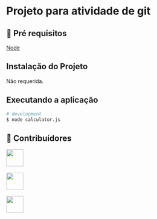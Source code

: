 # Projeto para atividade de git
 
## 🔐 Pré requisitos

<a href="https://nodejs.dev/">Node</a> &nbsp;

## Instalação do Projeto

Não requerida.

## Executando a aplicação

```bash
# development
$ node calculator.js
```

## 🤝 Contribuídores

<a href="https://github.com/JuBragaADS"><img src="https://github.com/JuBragaADS.png" width="45" height="45"></a> &nbsp;

<a href="https://github.com/GlauberHalfen"><img src="https://github.com/GlauberHalfen.png" width="45" height="45"></a> &nbsp;

<a href="https://github.com/GoncaloJunior23"><img src="https://github.com/GoncaloJunior23.png" width="45" height="45"></a> &nbsp;